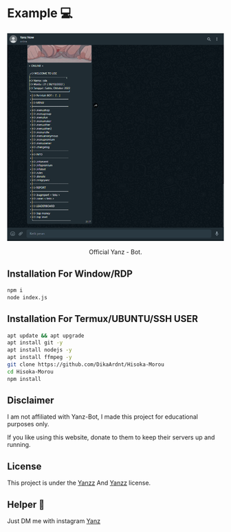 <h1>Example 💻</h1>

<p align="center">
  <img src="https://raw.githubusercontent.com/Yanzz231/Whatsapp-Bot/master/lib/ex.png" width="550" />
</p>
 
<p align="center">Official Yanz - Bot.</p>

## Installation For Window/RDP

```bash
npm i
node index.js
```

## Installation For Termux/UBUNTU/SSH USER
```bash
apt update && apt upgrade
apt install git -y
apt install nodejs -y
apt install ffmpeg -y
git clone https://github.com/DikaArdnt/Hisoka-Morou
cd Hisoka-Morou
npm install
```

## Disclaimer

I am not affiliated with Yanz-Bot, I made this project for educational purposes only.

If you like using this website, donate to them to keep their servers up and running.

## License

This project is under the [Yanzz](https://github.com/Yanzz231) And [Yanzz](https://github.com/RDTUTORIAL) license. 

## Helper 🤖

Just DM me with instagram [Yanz](https://www.instagram.com/iyanmikasa/)
